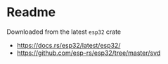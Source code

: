 # Readme

Downloaded from the latest `esp32` crate

  * https://docs.rs/esp32/latest/esp32/ 
  * https://github.com/esp-rs/esp32/tree/master/svd
